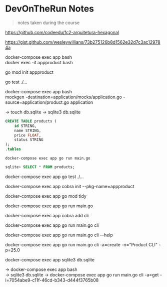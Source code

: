 # DevOnTheRun Notes

> notes taken during the course

<!-- https://gitignore.io -->

https://github.com/codeedu/fc2-arquitetura-hexagonal

https://gist.github.com/wesleywillians/73b275126b8d1562e32d7c3ac129784a

docker-compose exec app bash  
docker exec -it appproduct bash

go mod init appproduct

go test ./...

docker-compose exec app bash  
mockgen -destination=application/mocks/application.go -source=application/product.go application

-> touch db.sqlite
-> sqlite3 db.sqlite

```sql
CREATE TABLE products (
    id STRING,
    name STRING,
    price FLOAT,
    status STRING
);
.tables
```

```
docker-compose exec app go run main.go
```

```sql
sqlite> SELECT * FROM products;
```

docker-compose exec app go test ./...

docker-compose exec app cobra init --pkg-name=appproduct

docker-compose exec app go mod tidy

docker-compose exec app go run main.go

docker-compose exec app cobra add cli

docker-compose exec app go run main.go cli

docker-compose exec app go run main.go cli --help

docker-compose exec app go run main.go cli -a=create -n="Product CLI" -p=25.0

docker-compose exec app sqlite3 db.sqlite

-> docker-compose exec app bash  
-> sqlite3 db.sqlite
-> docker-compose exec app go run main.go cli -a=get -i=7054abe9-c11f-46cd-b343-d444f3765b08
